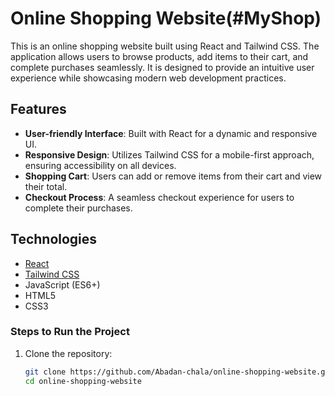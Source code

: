 # Online Shopping Website(#MyShop)

This is an online shopping website built using React and Tailwind CSS. The application allows users to browse products, add items to their cart, and complete purchases seamlessly. It is designed to provide an intuitive user experience while showcasing modern web development practices.

## Features
- **User-friendly Interface**: Built with React for a dynamic and responsive UI.
- **Responsive Design**: Utilizes Tailwind CSS for a mobile-first approach, ensuring accessibility on all devices.
- **Shopping Cart**: Users can add or remove items from their cart and view their total.
- **Checkout Process**: A seamless checkout experience for users to complete their purchases.

## Technologies 
  - [React](https://reactjs.org/)
  - [Tailwind CSS](https://tailwindcss.com/)
  - JavaScript (ES6+)
  - HTML5
  - CSS3



### Steps to Run the Project
1. Clone the repository:
   ```bash
   git clone https://github.com/Abadan-chala/online-shopping-website.git
   cd online-shopping-website

